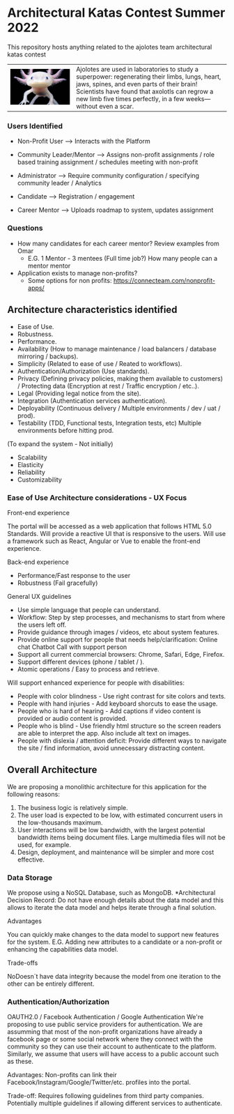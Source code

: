 # Architectural Katas Contest Summer 2022
This repository hosts anything related to the ajolotes team architectural katas contest
<table>
<tr>
<td width="30%">
<img src="axolotl.jpg" alt="axolotl, our team´s mascot" width="200"/>
</td>
<td>
Ajolotes are used in laboratories to study a superpower: regenerating their limbs, lungs, heart, jaws, spines, and even parts of their brain! Scientists have found that axolotls can regrow a new limb five times perfectly, in a few weeks—without even a scar.
</td>
</tr>
</table>

### Users Identified

* Non-Profit User --> Interacts with the Platform
* Community Leader/Mentor --> Assigns non-profit assignments / role based training assignment / schedules meeting with non-profit

* Administrator --> Require community configuration / specifying community leader / Analytics
* Candidate --> Registration / engagement
* Career Mentor --> Uploads roadmap to system, updates assignment

### Questions
- How many candidates for each career mentor? Review examples from Omar
  - E.G. 1 Mentor - 3 mentees (Full time job?)  How many people can a mentor mentor
- Application exists to manage non-profits?
  - Some options for non profits: https://connecteam.com/nonprofit-apps/


## Architecture characteristics identified

- Ease of Use.
- Robustness.
- Performance.
- Availability (How to manage maintenance / load balancers / database mirroring / backups).
- Simplicity (Related to ease of use / Reated to workflows).
- Authentication/Authorization (Use standards).
- Privacy (Defining privacy policies, making them available to customers) / Protecting data (Encryption at rest / Traffic encryption / etc..).
- Legal (Providing legal notice from the site).
- Integration (Authentication services authentication).
- Deployability (Continuous delivery / Multiple environments / dev / uat / prod).
- Testability (TDD, Functional tests, Integration tests, etc) Multiple environments before hitting prod.

(To expand the system - Not initially)
- Scalability 
- Elasticity
- Reliability
- Customizability 


### Ease of Use Architecture considerations - UX Focus

Front-end experience

The portal will be accessed as a web application that follows HTML 5.0 Standards. Will provide a reactive UI that is responsive to the users. Will use a framework such as React, Angular or Vue to enable the front-end experience.



Back-end experience

- Performance/Fast response to the user
- Robustness (Fail gracefully)


General UX guidelines

* Use simple language that people can understand.
* Workflow: Step by step processes, and mechanisms to start from where the users left off.
* Provide guidance through images / videos, etc about system features.
* Provide online support for people that needs help/clarification:
        Online chat
        Chatbot
        Call with support person
* Support all current commercial browsers: Chrome, Safari, Edge, Firefox.
* Support different devices (phone / tablet / ).
* Atomic operations / Easy to process and retrieve.


 Will support enhanced experience for people with disabilities:
* People with color blindness - Use right contrast for site colors and texts.
* People with hand injuries - Add keyboard shorcuts to ease the usage.
* People who is hard of hearing - Add captions if video content is provided or audio content is provided.
* People who is blind - Use friendly html structure so the screen readers are able to interpret the app. Also include alt text on images. 
* People with dislexia / attention deficit: Provide different ways to navigate the site / find information, avoid unnecessary distracting content.


## Overall Architecture

We are proposing a monolithic architecture for this application for the following reasons:
1. The business logic is relatively simple. 
2. The user load is expected to be low, with estimated concurrent users in the low-thousands maximum.
3. User interactions will be low bandwidth, with the largest potential bandwidth items being document files. Large multimedia files will not be used, for example.
4. Design, deployment, and maintenance will be simpler and more cost effective.

### Data Storage

We propose using a NoSQL Database, such as MongoDB. 
*Architectural Decision Record: Do not have enough details about the data model and this allows to iterate the data model and helps iterate through a final solution. 

Advantages

You can quickly make changes to the data model to support new features for the system. E.G. Adding new attributes to a candidate or a non-profit or enhancing the capabilities data model.


Trade-offs

NoDoesn´t have data integrity because the model from one iteration to the other can be entirely different.


### Authentication/Authorization

OAUTH2.0 / Facebook Authentication / Google Authentication
We're proposing to use public service providers for authentication. We are assumming that most of the non-profit organizations have already a facebook page or some social network where they connect with the community so they can use their account to authenticate to the platform. Similarly, we assume that users will have access to a public account such as these.

Advantages: Non-profits can link their Facebook/Instagram/Google/Twitter/etc. profiles into the portal.

Trade-off: Requires following guidelines from third party companies. Potentially multiple guidelines if allowing different services to authenticate.


